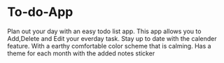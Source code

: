 # To-do-App
Plan out your day with an easy todo list app.
This app allows you to Add,Delete and Edit your everday task.
Stay up to date with the calender feature.
With a earthy comfortable color scheme that is calming. 
Has a theme for each month with the added notes sticker 
